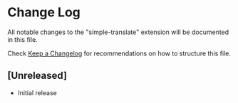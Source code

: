 # Change Log

All notable changes to the "simple-translate" extension will be documented in this file.

Check [Keep a Changelog](http://keepachangelog.com/) for recommendations on how to structure this file.

## [Unreleased]

- Initial release